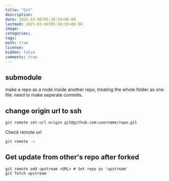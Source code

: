 ```yaml
---
title: "Git"
description: 
date: 2025-03-06T05:38:55+08:00
lastmod: 2025-03-06T05:38:55+08:00
image: 
categories: 
tags: 
math: true
license: 
hidden: false
comments: true
---
```


## submodule
make a repo as a node inside another repo, treating the whole folder as one file.
need to make seperate commits.


## change origin url to ssh

```bash
git remote set-url origin git@github.com:username/repo.git
```
Check remote url
```bash
git remote -v
```

## Get update from other's repo after forked
```
git remote add upstream <URL> # Set repo as 'upstream'
git fetch upstream
```

